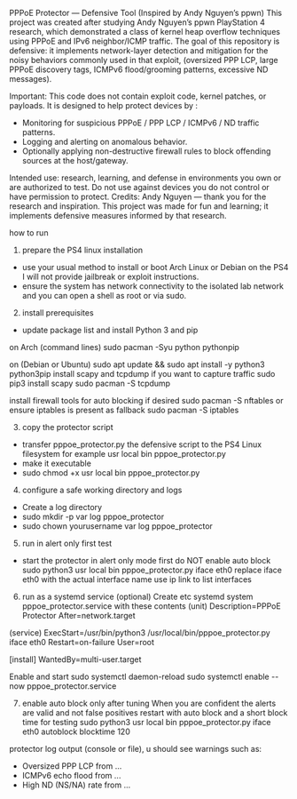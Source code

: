 PPPoE Protector — Defensive Tool (Inspired by Andy Nguyen’s ppwn)
This project was created after studying Andy Nguyen’s ppwn PlayStation 4 research, which demonstrated a class of kernel heap overflow techniques using PPPoE and IPv6 neighbor/ICMP traffic.
The goal of this repository is defensive: it implements network-layer detection and mitigation for the noisy behaviors commonly used in that exploit,
(oversized PPP LCP, large PPPoE discovery tags, ICMPv6 flood/grooming patterns, excessive ND messages).

Important: This code does not contain exploit code, kernel patches, or payloads. It is designed to help protect devices by :
- Monitoring for suspicious PPPoE / PPP LCP / ICMPv6 / ND traffic patterns.
- Logging and alerting on anomalous behavior.
- Optionally applying non-destructive firewall rules to block offending sources at the host/gateway.

Intended use: research, learning, and defense in environments you own or are authorized to test. Do not use against devices you do not control or have permission to protect.
Credits: Andy Nguyen — thank you for the research and inspiration. This project was made for fun and learning; it implements defensive measures informed by that research.




how to run
1. prepare the PS4 linux installation
- use your usual method to install or boot Arch Linux or Debian on the PS4 I will not provide jailbreak or exploit instructions.
- ensure the system has network connectivity to the isolated lab network and you can open a shell as root or via sudo.

2. install prerequisites
- update package list and install Python 3 and pip

on Arch (command lines)
sudo pacman -Syu python pythonpip

on (Debian or Ubuntu)
sudo apt update && sudo apt install -y python3 python3pip
install scapy and tcpdump if you want to capture traffic
sudo pip3 install scapy
sudo pacman -S tcpdump

install firewall tools for auto blocking if desired
sudo pacman -S nftables
or ensure iptables is present as fallback
sudo pacman -S iptables

3. copy the protector script
- transfer pppoe_protector.py the defensive script to the PS4 Linux filesystem for example usr local bin pppoe_protector.py
- make it executable
- sudo chmod +x usr local bin pppoe_protector.py

4. configure a safe working directory and logs
- Create a log directory
- sudo mkdir -p var log pppoe_protector
- sudo chown yourusername var log pppoe_protector

5. run in alert only first test
- start the protector in alert only mode first do NOT enable auto block
sudo python3 usr local bin pppoe_protector.py iface eth0
replace iface eth0 with the actual interface name use ip link to list interfaces

6. run as a systemd service (optional)
Create etc systemd system pppoe_protector.service with these contents
(unit)
Description=PPPoE Protector
After=network.target

(service)
ExecStart=/usr/bin/python3 /usr/local/bin/pppoe_protector.py iface eth0
Restart=on-failure
User=root

[install]
WantedBy=multi-user.target

Enable and start
sudo systemctl daemon-reload
sudo systemctl enable --now pppoe_protector.service

7. enable auto block only after tuning
When you are confident the alerts are valid and not false positives restart with auto block and a short block time for testing
sudo python3 usr local bin pppoe_protector.py iface eth0 autoblock blocktime 120

protector log output (console or file), u should see warnings such as:
- Oversized PPP LCP from ...
- ICMPv6 echo flood from ...
- High ND (NS/NA) rate from ...
